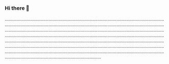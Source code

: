 ### Hi there 👋

...............................................................................................................................................................................................................................................................................................................................................................................................................................................................................................................................................................................................................................................................................................................................................................................................................................................................................................................................................................................
